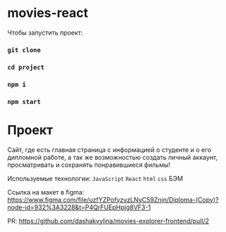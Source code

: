# movies-react

Чтобы запустить проект:

### `git clone`

### `cd project`

### `npm i`

### `npm start`

# Проект

Сайт, где есть главная страница с информацией о студенте и о его дипломной работе,
а так же возможностью создать личный аккаунт, просматривать и сохранять
понравившиеся фильмы!

Используемые технологии: `JavaScript` `React` `html` `css` БЭМ


Ссылка на макет в figma: https://www.figma.com/file/uzfYZPofyzvzLNyC59Znjn/Diploma-(Copy)?node-id=932%3A3228&t=P4QrFUEpHpjg8VF3-1

PR: https://github.com/dashakvylina/movies-explorer-frontend/pull/2